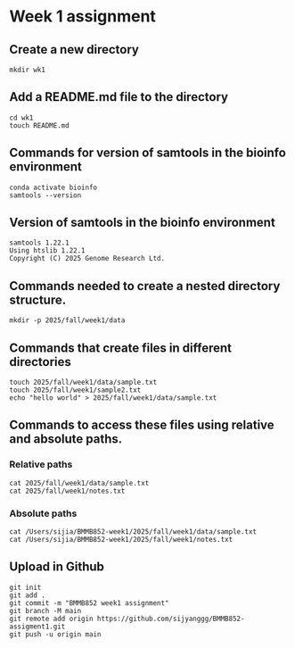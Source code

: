 # Week 1 assignment
## Create a new directory 
```
mkdir wk1
```
## Add a README.md file to the directory
```
cd wk1
touch README.md
```
## Commands for version of samtools in the bioinfo environment
```
conda activate bioinfo
samtools --version
```
## Version of samtools in the bioinfo environment
```
samtools 1.22.1
Using htslib 1.22.1
Copyright (C) 2025 Genome Research Ltd.
```
## Commands needed to create a nested directory structure.
```
mkdir -p 2025/fall/week1/data
```
## Commands that create files in different directories
```
touch 2025/fall/week1/data/sample.txt
touch 2025/fall/week1/sample2.txt
echo "hello world" > 2025/fall/week1/data/sample.txt
```
## Commands to access these files using relative and absolute paths.
### Relative paths
```
cat 2025/fall/week1/data/sample.txt
cat 2025/fall/week1/notes.txt
```
### Absolute paths
```
cat /Users/sijia/BMMB852-week1/2025/fall/week1/data/sample.txt
cat /Users/sijia/BMMB852-week1/2025/fall/week1/notes.txt
```
## Upload in Github
```
git init
git add .
git commit -m "BMMB852 week1 assignment"
git branch -M main
git remote add origin https://github.com/sijyanggg/BMMB852-assigment1.git
git push -u origin main
```
